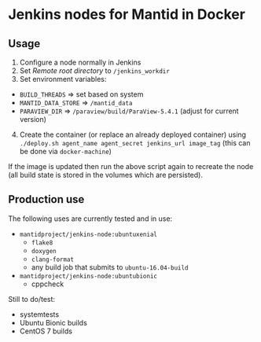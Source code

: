 # Jenkins nodes for Mantid in Docker

## Usage

1. Configure a node normally in Jenkins
2. Set *Remote root directory* to `/jenkins_workdir`
3. Set environment variables:
  - `BUILD_THREADS` => set based on system
  - `MANTID_DATA_STORE` => `/mantid_data`
  - `PARAVIEW_DIR` => `/paraview/build/ParaView-5.4.1` (adjust for current version)
4. Create the container (or replace an already deployed container) using
   `./deploy.sh agent_name agent_secret jenkins_url image_tag` (this can be done
   via `docker-machine`)

If the image is updated then run the above script again to recreate the node
(all build state is stored in the volumes which are persisted).

## Production use

The following uses are currently tested and in use:

- `mantidproject/jenkins-node:ubuntuxenial`
  - `flake8`
  - `doxygen`
  - `clang-format`
  - any build job that submits to `ubuntu-16.04-build`
- `mantidproject/jenkins-node:ubuntubionic`
  - cppcheck

Still to do/test:

- systemtests
- Ubuntu Bionic builds
- CentOS 7 builds

